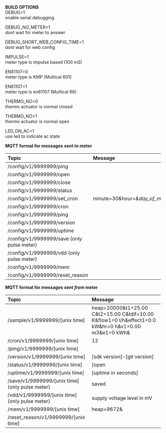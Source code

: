 **BUILD OPTIONS**  
DEBUG=1  
enable serial debugging  
  
DEBUG_NO_METER=1  
dont wait for meter to answer  
  
DEBUG_SHORT_WEB_CONFIG_TIME=1  
dont wait for web config  
  
IMPULSE=1  
meter type is impulse based (100 mS) 
  
EN61107=0  
meter type is KMP (Multical 601)  
  
EN61107=1  
meter type is en61107 (Multical 66)  
  
THERMO_NO=0  
thermo actuator is normal closed  
  
THERMO_NO=1  
thermo actuator is normal open  
  
LED_ON_AC=1  
use led to indicate ac state  

**MQTT format for messages sent _to_ meter**  

| Topic                                      | Message                                                            |
| :----------------------------------------- | :----------------------------------------------------------------- |
| /config/v1/9999999/ping                    |                                                                    |
| /config/v1/9999999/open                    |                                                                    |
| /config/v1/9999999/close                   |                                                                    |
| /config/v1/9999999/status                  |                                                                    |
| /config/v1/9999999/set_cron                | minute=30&hour=*&day_of_month=*&month=*&day_of_week=*&command=open |
| /config/v1/9999999/cron                    |                                                                    |
| /config/v1/9999999/ping                    |                                                                    |
| /config/v1/9999999/version                 |                                                                    |
| /config/v1/9999999/uptime                  |                                                                    |
| /config/v1/9999999/save (only pulse meter) |                                                                    |
| /config/v1/9999999/vdd  (only pulse meter) |                                                                    |
| /config/v1/9999999/mem                     |                                                                    |
| /config/v1/9999999/reset_reason            |                                                                    |
  
**MQTT format for messages sent _from_ meter**  

| Topic                                           | Message                                                                                              |
| :---------------------------------------------- | :--------------------------------------------------------------------------------------------------- |
| /sample/v1/9999999/[unix time]                  | heap=20000&t1=25.00 C&t2=15.00 C&tdif=10.00 K&flow1=0 l/h&effect1=0.0 kW&hr=0 h&v1=0.00 m3&e1=0 kWh& |
| /cron/v1/9999999/[unix time]                    | 12                                                                                                   |
| /ping/v1/9999999/[unix time]                    |                                                                                                      |
| /version/v1/9999999/[unix time]                 | [sdk version]-[git version]                                                                          |
| /status/v1/9999999/[unix time]                  | [open|close]                                                                                         |
| /uptime/v1/9999999/[unix time]                  | [uptime in seconds]                                                                                  |
| /save/v1/9999999/[unix time] (only pulse meter) | saved                                                                                                |
| /vdd/v1/9999999/[unix time] (only pulse meter)  | supply voltage level in mV                                                                           |
| /mem/v1/9999999/[unix time]                     | heap=9672&                                                                                           |
| /reset_reason/v1/9999999/[unix time]            |                                                                                                      |




